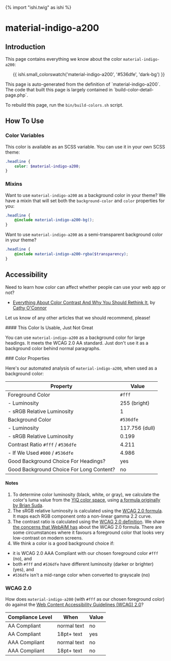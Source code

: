 {% import "ishi.twig" as ishi %}
# material-indigo-a200

## Introduction

This page contains everything we know about the color `material-indigo-a200`:

<div class="grid">
    <div class="cell">
        <div class="swatch">
            <ul>
                {{ ishi.small_colorswatch('material-indigo-a200', '#536dfe', 'dark-bg') }}
            </ul>
        </div>
    </div>
</div>

<div class="callout callout--info" markdown="1">
This page is auto-generated from the definition of `material-indigo-a200`. The code that built this page is largely contained in `build-color-detail-page.php`.

To rebuild this page, run the `bin/build-colors.sh` script.
</div>

## How To Use

### Color Variables

This color is available as an SCSS variable. You can use it in your own SCSS theme:

```scss
.headline {
    color: $material-indigo-a200;
}
```

### Mixins

Want to use `material-indigo-a200` as a background color in your theme? We have a mixin that will set both the `background-color` and `color` properties for you:

```scss
.headline {
    @include material-indigo-a200-bg();
}
```

Want to use `material-indigo-a200` as a semi-transparent background color in your theme?

```scss
.headline {
    @include material-indigo-a200-rgba($transparency);
}
```

## Accessibility

Need to learn how color can affect whether people can use your web app or not?

* [Everything About Color Contrast And Why You Should Rethink It](https://www.smashingmagazine.com/2014/10/color-contrast-tips-and-tools-for-accessibility/), by [Cathy O'Connor](http://www.twitter.com/cagocon)

Let us know of any other articles that we should recommend, please!
<div class="callout callout--warning" markdown="1">
#### This Color Is Usable, Just Not Great

You can use `material-indigo-a200` as a background color for large headings. It meets the WCAG 2.0 AA standard. Just don't use it as a background color behind normal paragraphs.
</div>
### Color Properties

Here's our automated analysis of `material-indigo-a200`, when used as a background color:

Property | Value
---------|------
Foreground Color | `#fff`
- Luminosity | 255 (bright)
- sRGB Relative Luminosity | 1
Background Color | `#536dfe`
- Luminosity | 117.756 (dull)
- sRGB Relative Luminosity | 0.199
Contrast Ratio `#fff` / `#536dfe` | 4.211
- If We Used `#000` / `#536dfe` | 4.986
Good Background Choice For Headings? | yes
Good Background Choice For Long Content? | no

#### Notes

1. To determine color luminosity (black, white, or gray), we calculate the color's luma value from the [YIQ color space](https://en.wikipedia.org/wiki/YIQ), using [a formula originally by Brian Suda](https://24ways.org/2010/calculating-color-contrast/).
1. The sRGB relative luminosity is calculated using the [WCAG 2.0 formula](https://www.w3.org/TR/WCAG20/#relativeluminancedef). It maps each RGB component onto a non-linear gamma 2.2 curve.
1. The contrast ratio is calculated using the [WCAG 2.0 definition](https://www.w3.org/TR/2008/REC-WCAG20-20081211/#contrast-ratiodef). We share [the concerns that WebAIM has](http://webaim.org/blog/wcag-2-1-feedback/) about the WCAG 2.0 formula. There are some circumstances where it favours a foreground color that looks very low-contrast on modern screens.
1. We think a color is a good background choice if:
  - it is WCAG 2.0 AAA Compliant with our chosen foreground color `#fff` (no), and
  - both `#fff` and `#536dfe` have different luminosity (darker or brighter) (yes), and
  - `#536dfe` isn't a mid-range color when converted to grayscale (no)

### WCAG 2.0

How does `material-indigo-a200` (with `#fff` as our chosen foreground color) do against the [Web Content Accessibility Guidelines (WCAG) 2.0](https://www.w3.org/TR/WCAG20/)?

Compliance Level | When | Value
-----------------|------|------
AA Compliant | normal text | no
AA Compliant | 18pt+ text | yes
AAA Compliant | normal text | no
AAA Compliant | 18pt+ text | no